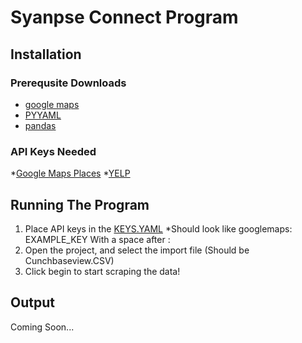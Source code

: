 # Syanpse Connect Program 

## Installation

### Prerequsite Downloads
* [google maps](https://pypi.org/project/googlemaps/)
* [PYYAML](https://pypi.org/project/PyYAML/)
* [pandas](https://pypi.org/project/pandas/)

### API Keys Needed
*[Google Maps Places](https://developers.google.com/places/web-service/get-api-key)
*[YELP](https://www.yelp.com/developers)

## Running The Program
1. Place API keys in the [KEYS.YAML](keys.yaml)
*Should look like googlemaps: EXAMPLE_KEY With a space after :
2. Open the project, and select the import file (Should be Cunchbaseview.CSV)
3. Click begin to start scraping the data!

## Output
Coming Soon...

